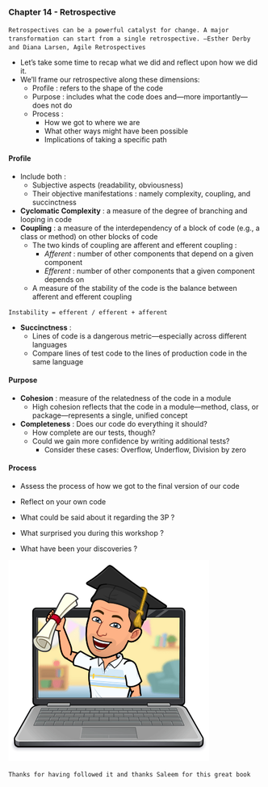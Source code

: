 ### Chapter 14 - Retrospective
`Retrospectives can be a powerful catalyst for change. A major transformation can start
from a single retrospective. —Esther Derby and Diana Larsen, Agile Retrospectives`

* Let’s take some time to recap what we did and reflect upon how we did it.
* We’ll frame our retrospective along these dimensions:
    * Profile : refers to the shape of the code
    * Purpose : includes what the code does and—more importantly—does not do
    * Process :
        * How we got to where we are
        * What other ways might have been possible
        * Implications of taking a specific path

#### Profile
* Include both :
    * Subjective aspects (readability, obviousness)
    * Their objective manifestations : namely complexity, coupling, and succinctness
* **Cyclomatic Complexity** : a measure of the degree of branching and looping in code
* **Coupling** : a measure of the interdependency of a block of code (e.g., a class or method) on other blocks of code
    * The two kinds of coupling are afferent and efferent coupling :
        * _Afferent_  : number of other components that depend on a given component
        * _Efferent_ : number of other components that a given component depends on
    * A measure of the stability of the code is the balance between afferent and efferent coupling
```text
Instability = efferent / efferent + afferent
```
* **Succinctness** :
    * Lines of code is a dangerous metric—especially across different languages
    * Compare lines of test code to the lines of production code in the same language

#### Purpose
* **Cohesion** : measure of the relatedness of the code in a module
    * High cohesion reflects that the code in a module—method, class, or package—represents a single, unified concept
* **Completeness** : Does our code do everything it should?
    * How complete are our tests, though?
    * Could we gain more confidence by writing additional tests?
        * Consider these cases: Overflow, Underflow, Division by zero

#### Process
* Assess the process of how we got to the final version of our code

* Reflect on your own code
* What could be said about it regarding the 3P ?
* What surprised you during this workshop ?
* What have been your discoveries ?

![Thanks](../../img/thanks.png)

`Thanks for having followed it and thanks Saleem for this great book`